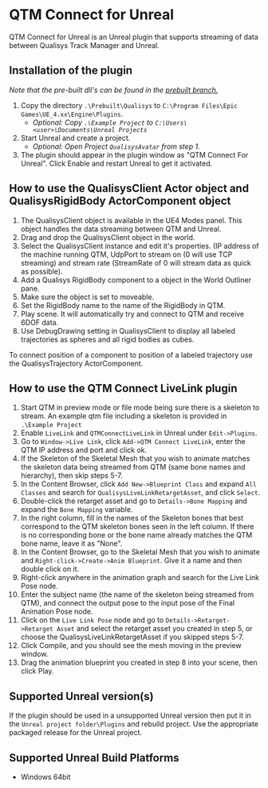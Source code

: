 # QTM Connect for Unreal

QTM Connect for Unreal is an Unreal plugin that supports streaming of data between Qualisys Track Manager and Unreal.

## Installation of the plugin

*Note that the pre-built dll's can be found in the [prebuilt branch.](https://github.com/qualisys/QTM-Connect-For-Unreal/tree/Prebuilt-UE_4.21)*

1. Copy the directory `.\Prebuilt\Qualisys` to `C:\Program Files\Epic Games\UE_4.xx\Engine\Plugins`.
    -  _Optional: Copy `.\Example Project` to `C:\Users\<user>\Documents\Unreal Projects`_
2. Start Unreal and create a project.
    -  _Optional: Open Project `QualisysAvatar` from step 1._
3. The plugin should appear in the plugin window as "QTM Connect For Unreal". Click Enable and restart Unreal to get it activated.

## How to use the QualisysClient Actor object and QualisysRigidBody ActorComponent object

1. The QualisysClient object is available in the UE4 Modes panel. This object handles the data streaming between QTM and Unreal.
2. Drag and drop the QualisysClient object in the world.
3. Select the QualisysClient instance and edit it's properties. (IP address of the machine running QTM, UdpPort to stream on (0 will use TCP streaming) and stream rate (StreamRate of 0 will stream data as quick as possible).
4. Add a Qualisys RigidBody component to a object in the World Outliner pane.
5. Make sure the object is set to moveable.
6. Set the RigidBody name to the name of the RigidBody in QTM.
7. Play scene. It will automatically try and connect to QTM and receive 6DOF data.
8. Use DebugDrawing setting in QualisysClient to display all labeled trajectories as spheres and all rigid bodies as cubes.

To connect position of a component to position of a labeled trajectory use the QualisysTrajectory ActorComponent.

## How to use the QTM Connect LiveLink plugin

1. Start QTM in preview mode or file mode being sure there is a skeleton to stream. An example qtm file including a skeleton is provided in `.\Example Project`
2. Enable `LiveLink` and `QTMConnectLiveLink` in Unreal under `Edit->Plugins`.
3. Go to `Window->Live Link`, click `Add->QTM Connect LiveLink`, enter the QTM IP address and port and click ok.
4. If the Skeleton of the Skeletal Mesh that you wish to animate matches the skeleton data being streamed from QTM (same bone names and hierarchy), then skip steps 5-7.
5. In the Content Browser, click `Add New->Blueprint Class` and expand `All Classes` and search for `QualisysLiveLinkRetargetAsset`, and click `Select`.
6. Double-click the retarget asset and go to `Details->Bone Mapping` and expand the `Bone Mapping` variable.
7. In the right column, fill in the names of the Skeleton bones that best correspond to the QTM skeleton bones seen in the left column. If there is no corresponding 
   bone or the bone name already matches the QTM bone name, leave it as "None".
8. In the Content Browser, go to the Skeletal Mesh that you wish to animate and `Right-click->Create->Anim Blueprint`. Give it a name and then double click on it.
9. Right-click anywhere in the animation graph and search for the Live Link Pose node.
10. Enter the subject name (the name of the skeleton being streamed from QTM), and connect the output pose to the input pose of the Final Animation Pose node.
11. Click on the `Live Link Pose` node and go to `Details->Retarget->Retarget Asset` and select the retarget asset you created in step 5, or choose the QualisysLiveLinkRetargetAsset 
   if you skipped steps 5-7. 
12. Click Compile, and you should see the mesh moving in the preview window. 
13. Drag the animation blueprint you created in step 8 into your scene, then click Play.

## Supported Unreal version(s)

If the plugin should be used in a unsupported Unreal version then put it in the `Unreal project folder\Plugins` and rebuild project.
Use the appropriate packaged release for the Unreal project.

## Supported Unreal Build Platforms

* Windows 64bit
